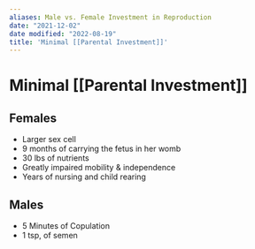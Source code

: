 ```yaml
---
aliases: Male vs. Female Investment in Reproduction
date: "2021-12-02"
date modified: "2022-08-19"
title: 'Minimal [[Parental Investment]]'
---
```


# Minimal [[Parental Investment]]

## Females
- Larger sex cell
- 9 months of carrying the fetus in her womb
- 30 lbs of nutrients
- Greatly impaired mobility & independence
- Years of nursing and child rearing

## Males
- 5 Minutes of Copulation
- 1 tsp, of semen
